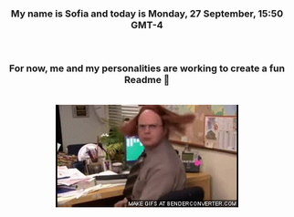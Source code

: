 


<div align="center">
<h3 >My name is Sofia and today is Monday, 27 September, 15:50 GMT-4</h3><br>
<h3 >For now, me and my personalities are working to create a fun Readme 👋
</h3><br>
<img src='img/dwight.gif' alt='working...'/>
</div>
